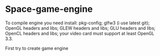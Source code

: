 Space-game-engine
=======================

To compile engine you need install: 
pkg-config;
glfw3 (i use latest git);
OpenGL headers and libs;
GLEW headers and libs;
GLU headers and libs;
OpenCL headers and libs;
your video card must support at least OpenGL 3.3.

First try to create game engine
